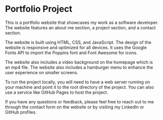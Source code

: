 # Portfolio Project

This is a portfolio website that showcases my work as a software developer. The website features an about me section, a project section, and a contact section.

The website is built using HTML, CSS, and JavaScript. The design of the website is responsive and optimized for all devices. It uses the Google Fonts API to import the Poppins font and Font Awesome for icons.

The website also includes a video background on the homepage which is an mp4 file. The website also includes a hamburger menu to enhance the user experience on smaller screens.

To run the project locally, you will need to have a web server running on your machine and point it to the root directory of the project. You can also use a service like GitHub Pages to host the project.

If you have any questions or feedback, please feel free to reach out to me through the contact form on the website or by visiting my LinkedIn or GitHub profiles.
